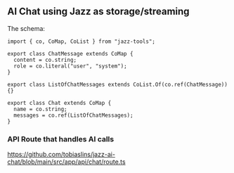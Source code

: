 ## AI Chat using Jazz as storage/streaming

The schema:
```
import { co, CoMap, CoList } from "jazz-tools";

export class ChatMessage extends CoMap {
  content = co.string;
  role = co.literal("user", "system");
}

export class ListOfChatMessages extends CoList.Of(co.ref(ChatMessage)) {}

export class Chat extends CoMap {
  name = co.string;
  messages = co.ref(ListOfChatMessages);
}
```


### API Route that handles AI calls
https://github.com/tobiaslins/jazz-ai-chat/blob/main/src/app/api/chat/route.ts
